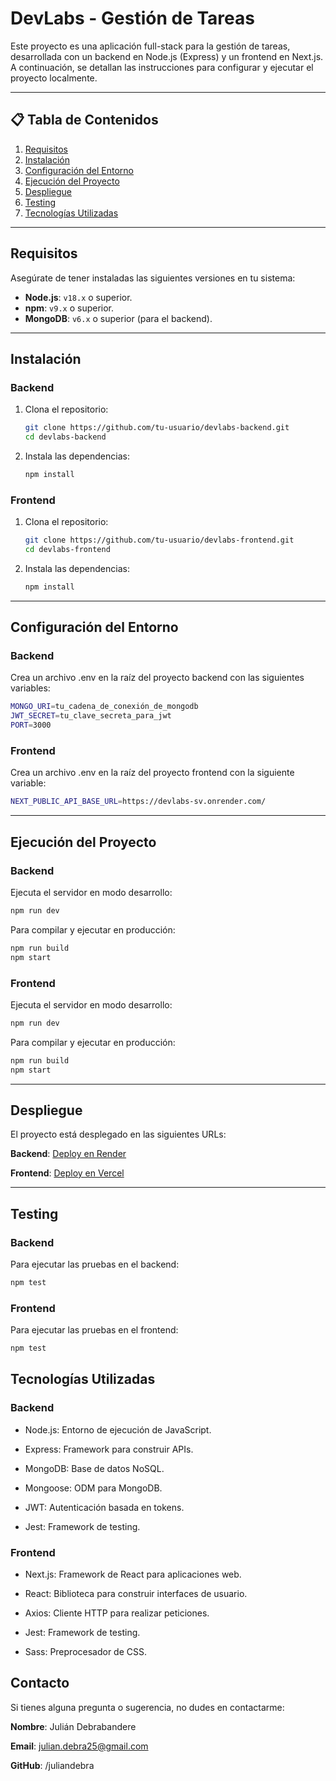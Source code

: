 # DevLabs - Gestión de Tareas

Este proyecto es una aplicación full-stack para la gestión de tareas, desarrollada con un backend en Node.js (Express) y un frontend en Next.js. A continuación, se detallan las instrucciones para configurar y ejecutar el proyecto localmente.

---

## 📋 Tabla de Contenidos

1. [Requisitos](#requisitos)
2. [Instalación](#instalación)
3. [Configuración del Entorno](#configuración-del-entorno)
4. [Ejecución del Proyecto](#ejecución-del-proyecto)
5. [Despliegue](#despliegue)
6. [Testing](#testing)
7. [Tecnologías Utilizadas](#tecnologías-utilizadas)

---

## Requisitos

Asegúrate de tener instaladas las siguientes versiones en tu sistema:

- **Node.js**: `v18.x` o superior.
- **npm**: `v9.x` o superior.
- **MongoDB**: `v6.x` o superior (para el backend).

---

## Instalación

### Backend

1. Clona el repositorio:

   ```bash
   git clone https://github.com/tu-usuario/devlabs-backend.git
   cd devlabs-backend
   ```

2. Instala las dependencias:

   ```bash
   npm install
   ```

### Frontend

1. Clona el repositorio:

   ```bash
   git clone https://github.com/tu-usuario/devlabs-frontend.git
   cd devlabs-frontend
   ```

2. Instala las dependencias:

   ```bash
   npm install
   ```

---

## Configuración del Entorno

### Backend

Crea un archivo .env en la raíz del proyecto backend con las siguientes variables:

```bash
MONGO_URI=tu_cadena_de_conexión_de_mongodb
JWT_SECRET=tu_clave_secreta_para_jwt
PORT=3000
```

### Frontend

Crea un archivo .env en la raíz del proyecto frontend con la siguiente variable:

```bash
NEXT_PUBLIC_API_BASE_URL=https://devlabs-sv.onrender.com/
```

---

## Ejecución del Proyecto

### Backend

Ejecuta el servidor en modo desarrollo:

```bash
npm run dev
```

Para compilar y ejecutar en producción:

```bash
npm run build
npm start
```

### Frontend

Ejecuta el servidor en modo desarrollo:

```bash
npm run dev
```

Para compilar y ejecutar en producción:

```bash
npm run build
npm start
```

---

## Despliegue

El proyecto está desplegado en las siguientes URLs:

**Backend**: [Deploy en Render](https://devlabs-sv.onrender.com/)

**Frontend**: [Deploy en Vercel](https://devlabs-client-tlnt.vercel.app/)

---

## Testing

### Backend

Para ejecutar las pruebas en el backend:

```bash
npm test
```

### Frontend

Para ejecutar las pruebas en el frontend:

```bash
npm test
```

## Tecnologías Utilizadas

### Backend

- Node.js: Entorno de ejecución de JavaScript.

- Express: Framework para construir APIs.

- MongoDB: Base de datos NoSQL.

- Mongoose: ODM para MongoDB.

- JWT: Autenticación basada en tokens.

- Jest: Framework de testing.

### Frontend

- Next.js: Framework de React para aplicaciones web.

- React: Biblioteca para construir interfaces de usuario.

- Axios: Cliente HTTP para realizar peticiones.

- Jest: Framework de testing.

- Sass: Preprocesador de CSS.

## Contacto

Si tienes alguna pregunta o sugerencia, no dudes en contactarme:

**Nombre**: Julián Debrabandere

**Email**: julian.debra25@gmail.com

**GitHub**: /juliandebra
